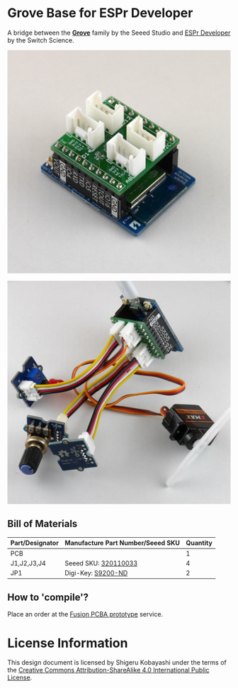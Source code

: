 # Grove Base for ESPr Developer

A bridge between the [**Grove**](http://www.seeedstudio.com/wiki/Category:Grove) family by the Seeed Studio and [ESPr Developer](https://www.switch-science.com/catalog/2652/) by the Switch Science.

![Grove Base for ESPr Developer](Grove-Base-for-ESPr-Developer.jpg)

![Grove Base for ESPr Developer with Grove Modules](Grove-Base-for-ESPr-Developer-with-Grove-Modules.jpg)

## Bill of Materials

|Part/Designator|Manufacture Part Number/Seeed SKU|Quantity|
|---------------|---------------------------------|--------|
|PCB||1|
|J1,J2,J3,J4|Seeed SKU: [320110033](http://www.seeedstudio.com/depot/index.php?main_page=opl_info&opl_id=4)|4|
|JP1|Digi-Key: [S9200-ND](http://www.digikey.com/product-search/en?keywords=952-1842-ND)|2|

## How to 'compile'?

Place an order at the [Fusion PCBA prototype](http://www.seeedstudio.com/service/index.php?r=pcb) service.

# License Information

This design document is licensed by Shigeru Kobayashi under the terms of the [Creative Commons Attribution-ShareAlike 4.0 International Public License](http://creativecommons.org/licenses/by-sa/4.0/).
